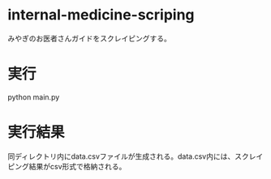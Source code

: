 # internal-medicine-scriping
みやぎのお医者さんガイドをスクレイピングする。

# 実行
python main.py

# 実行結果
同ディレクトリ内にdata.csvファイルが生成される。data.csv内には、スクレイピング結果がcsv形式で格納される。
